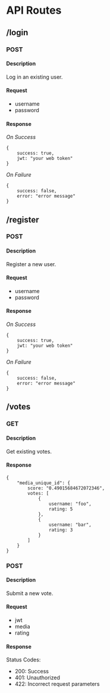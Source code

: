 # API Routes

## /login

### POST

#### Description
Log in an existing user.

#### Request
* username
* password

#### Response

*On Success*
```
{
    success: true,
    jwt: "your web token"
}

```
*On Failure*
```
{
    success: false,
    error: "error message"
}
```

## /register

### POST

#### Description
Register a new user.

#### Request
* username
* password

#### Response

*On Success*
```
{
    success: true,
    jwt: "your web token"
}

```
*On Failure*
```
{
    success: false,
    error: "error message"
}
```

## /votes

### GET

#### Description
Get existing votes.

#### Response
```
{
    "media_unique_id": {
        score: "0.49015684672072346",
        votes: [
            {
                username: "foo",
                rating: 5
            },
            {
                username: "bar",
                rating: 3
            }
        ]
    }
}
```

### POST

#### Description
Submit a new vote.

#### Request
* jwt
* media
* rating

#### Response
Status Codes:
* 200: Success
* 401: Unauthorized
* 422: Incorrect request parameters
